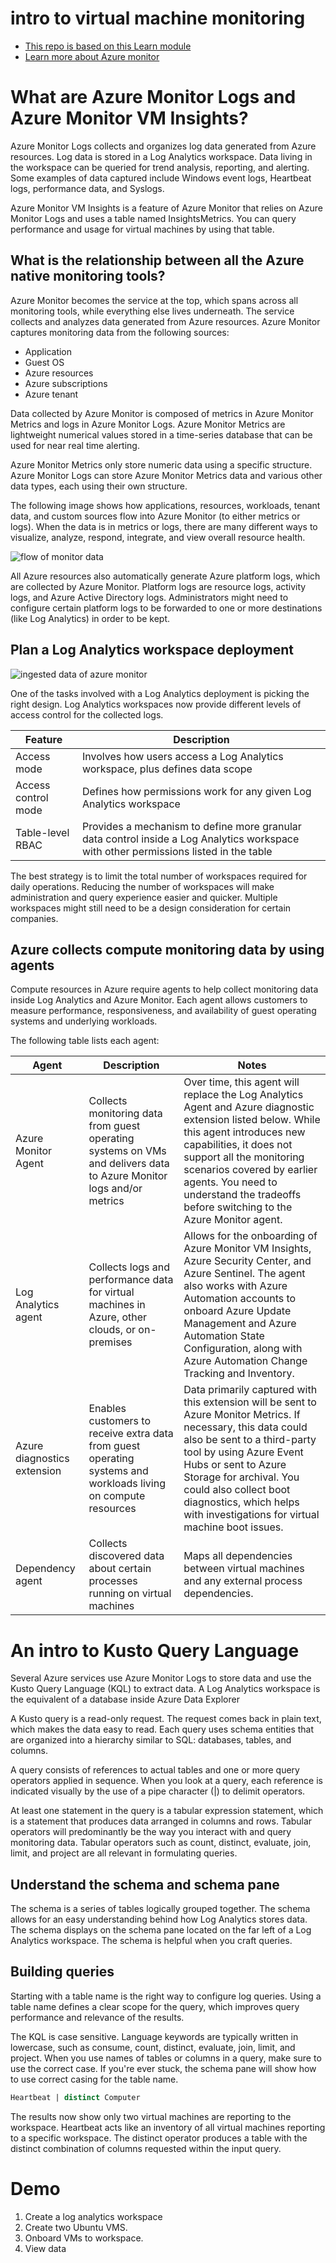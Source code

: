 # intro to virtual machine monitoring

- [This repo is based on this Learn module](https://docs.microsoft.com/learn/modules/monitor-performance-using-azure-monitor-for-vms/)
- [Learn more about Azure monitor](https://azure.microsoft.com/services/monitor/#overview)

# What are Azure Monitor Logs and Azure Monitor VM Insights?

Azure Monitor Logs collects and organizes log data generated from Azure resources. Log data is stored in a Log Analytics workspace. Data living in the workspace can be queried for trend analysis, reporting, and alerting. Some examples of data captured include Windows event logs, Heartbeat logs, performance data, and Syslogs.

Azure Monitor VM Insights is a feature of Azure Monitor that relies on Azure Monitor Logs and uses a table named InsightsMetrics. You can query performance and usage for virtual machines by using that table.

## What is the relationship between all the Azure native monitoring tools?

 Azure Monitor becomes the service at the top, which spans across all monitoring tools, while everything else lives underneath. The service collects and analyzes data generated from Azure resources. Azure Monitor captures monitoring data from the following sources:

- Application
- Guest OS
- Azure resources
- Azure subscriptions
- Azure tenant

Data collected by Azure Monitor is composed of metrics in Azure Monitor Metrics and logs in Azure Monitor Logs. Azure Monitor Metrics are lightweight numerical values stored in a time-series database that can be used for near real time alerting. 

Azure Monitor Metrics only store numeric data using a specific structure. Azure Monitor Logs can store Azure Monitor Metrics data and various other data types, each using their own structure.

The following image shows how applications, resources, workloads, tenant data, and custom sources flow into Azure Monitor (to either metrics or logs). When the data is in metrics or logs, there are many different ways to visualize, analyze, respond, integrate, and view overall resource health.

![flow of monitor data](img/1.png)

All Azure resources also automatically generate Azure platform logs, which are collected by Azure Monitor. Platform logs are resource logs, activity logs, and Azure Active Directory logs. Administrators might need to configure certain platform logs to be forwarded to one or more destinations (like Log Analytics) in order to be kept.

## Plan a Log Analytics workspace deployment

![ingested data of azure monitor](img/2.png)

One of the tasks involved with a Log Analytics deployment is picking the right design. Log Analytics workspaces now provide different levels of access control for the collected logs.


		

| Feature         | Description     
|--------------|-----------|
| Access mode | Involves how users access a Log Analytics workspace, plus defines data scope | 
| Access control mode      | Defines how permissions work for any given Log Analytics workspace  | 
| Table-level RBAC      | Provides a mechanism to define more granular data control inside a Log Analytics workspace with other permissions listed in the table  |



The best strategy is to limit the total number of workspaces required for daily operations. Reducing the number of workspaces will make administration and query experience easier and quicker. Multiple workspaces might still need to be a design consideration for certain companies.

## Azure collects compute monitoring data by using agents

Compute resources in Azure require agents to help collect monitoring data inside Log Analytics and Azure Monitor. Each agent allows customers to measure performance, responsiveness, and availability of guest operating systems and underlying workloads.

The following table lists each agent:

| Agent     | Description | Notes
|--------------|-----------|------------|
| Azure Monitor Agent | Collects monitoring data from guest operating systems on VMs and delivers data to Azure Monitor logs and/or metrics     | Over time, this agent will replace the Log Analytics Agent and Azure diagnostic extension listed below. While this agent introduces new capabilities, it does not support all the monitoring scenarios covered by earlier agents. You need to understand the tradeoffs before switching to the Azure Monitor agent.        |
| Log Analytics agent      | Collects logs and performance data for virtual machines in Azure, other clouds, or on-premises  | Allows for the onboarding of Azure Monitor VM Insights, Azure Security Center, and Azure Sentinel. The agent also works with Azure Automation accounts to onboard Azure Update Management and Azure Automation State Configuration, along with Azure Automation Change Tracking and Inventory.       |
| Azure diagnostics extension | Enables customers to receive extra data from guest operating systems and workloads living on compute resources | Data primarily captured with this extension will be sent to Azure Monitor Metrics. If necessary, this data could also be sent to a third-party tool by using Azure Event Hubs or sent to Azure Storage for archival. You could also collect boot diagnostics, which helps with investigations for virtual machine boot issues.
|Dependency agent |Collects discovered data about certain processes running on virtual machines | Maps all dependencies between virtual machines and any external process dependencies.

# An intro to Kusto Query Language 

Several Azure services use Azure Monitor Logs to store data and use the Kusto Query Language (KQL) to extract data. A Log Analytics workspace is the equivalent of a database inside Azure Data Explorer

A Kusto query is a read-only request. The request comes back in plain text, which makes the data easy to read. Each query uses schema entities that are organized into a hierarchy similar to SQL: databases, tables, and columns.

A query consists of references to actual tables and one or more query operators applied in sequence. When you look at a query, each reference is indicated visually by the use of a pipe character (|) to delimit operators. 

At least one statement in the query is a tabular expression statement, which is a statement that produces data arranged in columns and rows. Tabular operators will predominantly be the way you interact with and query monitoring data. Tabular operators such as count, distinct, evaluate, join, limit, and project are all relevant in formulating queries.

## Understand the schema and schema pane

The schema is a series of tables logically grouped together. The schema allows for an easy understanding behind how Log Analytics stores data. The schema displays on the schema pane located on the far left of a Log Analytics workspace. The schema is helpful when you craft queries.

## Building queries

Starting with a table name is the right way to configure log queries. Using a table name defines a clear scope for the query, which improves query performance and relevance of the results.

The KQL is case sensitive. Language keywords are typically written in lowercase, such as consume, count, distinct, evaluate, join, limit, and project. When you use names of tables or columns in a query, make sure to use the correct case. If you're ever stuck, the schema pane will show how to use correct casing for the table name.

```sql
Heartbeat | distinct Computer
```

The results now show only two virtual machines are reporting to the workspace. Heartbeat acts like an inventory of all virtual machines reporting to a specific workspace. The distinct operator produces a table with the distinct combination of columns requested within the input query.

# Demo

1. Create a log analytics workspace
2. Create two Ubuntu VMS.
3. Onboard VMs to workspace.
4. View data

